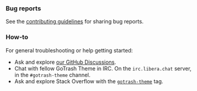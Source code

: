 ### Bug reports

See the [contributing guidelines](CONTRIBUTING.md) for sharing bug reports.

### How-to

For general troubleshooting or help getting started:

- Ask and explore [our GitHub Discussions](https://github.com/twbs/bootstrap/discussions).
- Chat with fellow GoTrash Theme in IRC. On the `irc.libera.chat` server, in the `#gotrash-theme` channel.
- Ask and explore Stack Overflow with the [`gotrash-theme`](https://stackoverflow.com/questions/tagged/gotrash-theme) tag.
